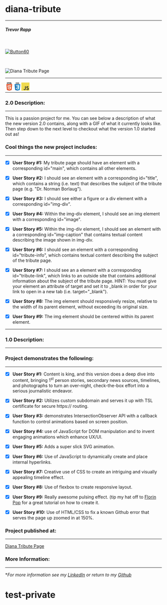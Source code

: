# diana-tribute

 ---
 
 ##### Trevor Rapp

<br>


[![Button60](https://user-images.githubusercontent.com/11747875/145134031-63e505b6-c009-4e4b-8bd6-bc160c52c3f1.png)](https://www.dianarapp.com)

<br>

![Diana Tribute Page](https://user-images.githubusercontent.com/11747875/147320882-d0c01554-eadd-4d14-ae76-dd69c66f46a1.gif)
<br />

---

<img align="left" alt="HTML5" width="26px" src="https://raw.githubusercontent.com/github/explore/80688e429a7d4ef2fca1e82350fe8e3517d3494d/topics/html/html.png" />
<img align="left" alt="CSS3" width="26px" src="https://raw.githubusercontent.com/github/explore/80688e429a7d4ef2fca1e82350fe8e3517d3494d/topics/css/css.png" />
<img align="left" alt="JavaScript" width="26px" src="https://raw.githubusercontent.com/github/explore/80688e429a7d4ef2fca1e82350fe8e3517d3494d/topics/javascript/javascript.png" />
<br>

---

### 2.0 Description:

---

This is a passion project for me.  You can see below a description of what the new version 2.0 contains, along with a GIF of what it currently looks like.  Then step down to the next level to checkout what the version 1.0 started out as!

### Cool things the new project includes:
---

- [X] **User Story #1:** My tribute page should have an element with a corresponding id="main", which contains all other elements.

- [X] **User Story #2:** I should see an element with a corresponding id="title", which contains a string (i.e. text) that describes the subject of the tribute page (e.g. "Dr. Norman Borlaug").

- [X] **User Story #3:** I should see either a figure or a div element with a corresponding id="img-div".

- [X] **User Story #4:** Within the img-div element, I should see an img element with a corresponding id="image".

- [X] **User Story #5:** Within the img-div element, I should see an element with a corresponding id="img-caption" that contains textual content describing the image shown in img-div.

- [X] **User Story #6:** I should see an element with a corresponding id="tribute-info", which contains textual content describing the subject of the tribute page.

- [X] **User Story #7:** I should see an a element with a corresponding id="tribute-link", which links to an outside site that contains additional information about the subject of the tribute page. HINT: You must give your element an attribute of target and set it to _blank in order for your link to open in a new tab (i.e. target="_blank").

- [X] **User Story #8:** The img element should responsively resize, relative to the width of its parent element, without exceeding its original size.

- [X] **User Story #9:** The img element should be centered within its parent element.


---

### 1.0 Description:



---

### Project demonstrates the following:
---

- [X] **User Story #1:** Content is king, and this version does a deep dive into content, bringing 1<sup>st</sup> person stories, secondary news sources, timelines, and photographs to turn an over-night, check-the-box effort into a serious journalistic endeavor.

- [X] **User Story #2:** Utilizes custom subdomain and serves it up with TSL certificate for secure https:// routing.

- [X] **User Story #3:** demonstrates IntersectionObserver API with a callback function to control animations based on screen position.

- [X] **User Story #4:** use of JavaScript for DOM manipulation and to invent engaging animations which enhance UX/UI.

- [X] **User Story #5:** Adds a super slick SVG animation.

- [X] **User Story #6:** Use of JavaScript to dynamically create and place internal hyperlinks. 

- [X] **User Story #7:** Creative use of CSS to create an intriguing and visually appealing timeline effect. 

- [X] **User Story #8:** Use of flexbox to create responsive layout.

- [X] **User Story #9:** Really awesome pulsing effect.  (tip my hat off to [Florin Pop](https://www.florin-pop.com/blog/2019/03/css-pulse-effect/) for a great tutorial on how to create it.

- [X] **User Story #10:** Use of HTML/CSS to fix a known Github error that serves the page up zoomed in at 150%. 

### Project published at: 
---

[Diana Tribute Page](https://trrapp12.github.io/diana-tribute/)

### More Information:
---

\**For more information see my [LinkedIn](https://www.linkedin.com/in/trevor-rapp-042a1037) or return to my [Github](https://github.com/trrapp12)*
# test-private



